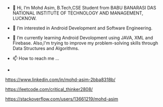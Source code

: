 - 👋 Hi, I’m Mohd Asim, B.Tech,CSE Student from BABU BANARASI DAS NATIONAL INSTITUTE OF
TECHNOLOGY AND MANAGEMENT, LUCKNOW.
- 👀 I’m interested in Android Development and Software Engineering.
- 🌱 I’m currently learning Android Devolopment using JAVA, XML and Firebase.
 Also,I'm trying to improve my problem-solving skills through Data Structures and Algorithms.
 
- 📫 How to reach me ...
- 
https://www.linkedin.com/in/mohd-asim-2bba8318b/

https://leetcode.com/critical_thinker2808/

https://stackoverflow.com/users/13661219/mohd-asim

<!---
mdasim2882/mdasim2882 is a ✨ special ✨ repository because its `README.md` (this file) appears on your GitHub profile.
You can click the Preview link to take a look at your changes.
--->

